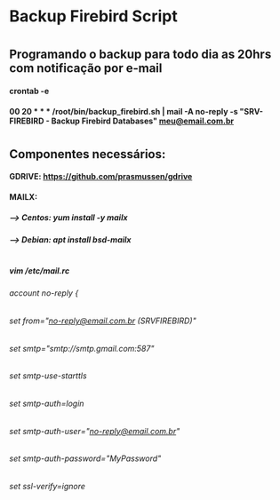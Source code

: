 # Backup Firebird Script
#
## Programando o backup para todo dia as 20hrs com notificação por e-mail
#### crontab -e
#### 00 20 * * * /root/bin/backup_firebird.sh | mail -A no-reply -s "SRV-FIREBIRD - Backup Firebird Databases" meu@email.com.br
#
## Componentes necessários:
#### GDRIVE: https://github.com/prasmussen/gdrive
#### MAILX:
##### --> Centos: yum install -y mailx
##### --> Debian: apt install bsd-mailx
#
##### vim /etc/mail.rc
###### account no-reply {
######     set from="no-reply@email.com.br (SRVFIREBIRD)"
######     set smtp="smtp://smtp.gmail.com:587"
######     set smtp-use-starttls
######     set smtp-auth=login
######     set smtp-auth-user="no-reply@email.com.br"
######     set smtp-auth-password="MyPassword"
######     set ssl-verify=ignore
